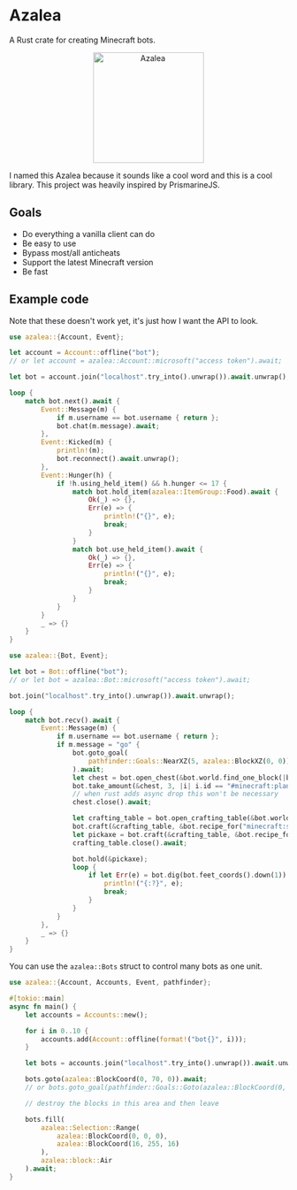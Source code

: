 # Azalea

A Rust crate for creating Minecraft bots.

<p align="center">
    <img src="https://cdn.matdoes.dev/images/flowering_azalea.webp" alt="Azalea" height="200">
</p>

I named this Azalea because it sounds like a cool word and this is a cool library. This project was heavily inspired by PrismarineJS.

## Goals

- Do everything a vanilla client can do
- Be easy to use
- Bypass most/all anticheats
- Support the latest Minecraft version
- Be fast

## Example code

Note that these doesn't work yet, it's just how I want the API to look.

```rs
use azalea::{Account, Event};

let account = Account::offline("bot");
// or let account = azalea::Account::microsoft("access token").await;

let bot = account.join("localhost".try_into().unwrap()).await.unwrap();

loop {
    match bot.next().await {
        Event::Message(m) {
            if m.username == bot.username { return };
            bot.chat(m.message).await;
        },
        Event::Kicked(m) {
            println!(m);
            bot.reconnect().await.unwrap();
        },
        Event::Hunger(h) {
            if !h.using_held_item() && h.hunger <= 17 {
                match bot.hold_item(azalea::ItemGroup::Food).await {
                    Ok(_) => {},
                    Err(e) => {
                        println!("{}", e);
                        break;
                    }
                }
                match bot.use_held_item().await {
                    Ok(_) => {},
                    Err(e) => {
                        println!("{}", e);
                        break;
                    }
                }
            }
        }
        _ => {}
    }
}
```

```rs
use azalea::{Bot, Event};

let bot = Bot::offline("bot");
// or let bot = azalea::Bot::microsoft("access token").await;

bot.join("localhost".try_into().unwrap()).await.unwrap();

loop {
    match bot.recv().await {
        Event::Message(m) {
            if m.username == bot.username { return };
            if m.message = "go" {
                bot.goto_goal(
                    pathfinder::Goals::NearXZ(5, azalea::BlockXZ(0, 0))
                ).await;
                let chest = bot.open_chest(&bot.world.find_one_block(|b| b.id == "minecraft:chest")).await.unwrap();
                bot.take_amount(&chest, 3, |i| i.id == "#minecraft:planks").await;
                // when rust adds async drop this won't be necessary
                chest.close().await;

                let crafting_table = bot.open_crafting_table(&bot.world.find_one_block(|b| b.id == "minecraft:crafting_table")).await.unwrap();
                bot.craft(&crafting_table, &bot.recipe_for("minecraft:sticks")).await?;
                let pickaxe = bot.craft(&crafting_table, &bot.recipe_for("minecraft:wooden_pickaxe")).await?;
                crafting_table.close().await;

                bot.hold(&pickaxe);
                loop {
                    if let Err(e) = bot.dig(bot.feet_coords().down(1)).await {
                        println!("{:?}", e);
                        break;
                    }
                }
            }
        },
        _ => {}
    }
}
```

You can use the `azalea::Bots` struct to control many bots as one unit.

```rs
use azalea::{Account, Accounts, Event, pathfinder};

#[tokio::main]
async fn main() {
    let accounts = Accounts::new();

    for i in 0..10 {
        accounts.add(Account::offline(format!("bot{}", i)));
    }

    let bots = accounts.join("localhost".try_into().unwrap()).await.unwrap();

    bots.goto(azalea::BlockCoord(0, 70, 0)).await;
    // or bots.goto_goal(pathfinder::Goals::Goto(azalea::BlockCoord(0, 70, 0))).await;

    // destroy the blocks in this area and then leave

    bots.fill(
        azalea::Selection::Range(
            azalea::BlockCoord(0, 0, 0),
            azalea::BlockCoord(16, 255, 16)
        ),
        azalea::block::Air
    ).await;
}
```
